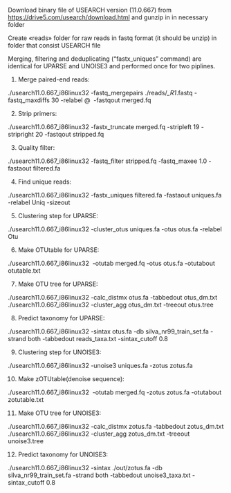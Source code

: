 Download binary file of USEARCH version (11.0.667) from https://drive5.com/usearch/download.html and gunzip in in necessary folder 

Create «reads» folder for raw reads in fastq format (it should be unzip) in folder that consist USEARCH file

Merging, filtering and deduplicating (“fastx_uniques” command) are identical for UPARSE and UNOISE3 and performed once for two piplines.

1. Merge paired-end reads:

./usearch11.0.667_i86linux32 -fastq_mergepairs ./reads/*_R1*.fastq -fastq_maxdiffs 30 -relabel @  -fastqout merged.fq

2. Strip primers:

./usearch11.0.667_i86linux32 -fastx_truncate merged.fq -stripleft 19 -stripright 20 -fastqout stripped.fq

3. Quality filter:

./usearch11.0.667_i86linux32 -fastq_filter stripped.fq -fastq_maxee 1.0 -fastaout filtered.fa

4. Find unique reads:

./usearch11.0.667_i86linux32 -fastx_uniques filtered.fa -fastaout uniques.fa -relabel Uniq -sizeout

5. Clustering step for UPARSE:

./usearch11.0.667_i86linux32 -cluster_otus uniques.fa -otus otus.fa -relabel Otu

6. Make OTUtable for UPARSE: 

./usearch11.0.667_i86linux32  -otutab merged.fq -otus otus.fa -otutabout otutable.txt
 
7. Make OTU tree for UPARSE:

./usearch11.0.667_i86linux32 -calc_distmx otus.fa -tabbedout otus_dm.txt
./usearch11.0.667_i86linux32 -cluster_agg otus_dm.txt -treeout otus.tree

8. Predict taxonomy for UPARSE:

./usearch11.0.667_i86linux32 -sintax otus.fa -db silva_nr99_train_set.fa -strand both -tabbedout reads_taxa.txt -sintax_cutoff 0.8

9. Clustering step for UNOISE3:

./usearch11.0.667_i86linux32 -unoise3 uniques.fa -zotus zotus.fa

10. Make zOTUtable(denoise sequence):

./usearch11.0.667_i86linux32  -otutab merged.fq -zotus zotus.fa -otutabout zotutable.txt

11. Make OTU tree for UNOISE3:

./usearch11.0.667_i86linux32 -calc_distmx zotus.fa -tabbedout zotus_dm.txt
./usearch11.0.667_i86linux32 -cluster_agg zotus_dm.txt -treeout unoise3.tree

12. Predict taxonomy for UNOISE3:

./usearch11.0.667_i86linux32 -sintax ./out/zotus.fa -db silva_nr99_train_set.fa -strand both -tabbedout unoise3_taxa.txt -sintax_cutoff 0.8
